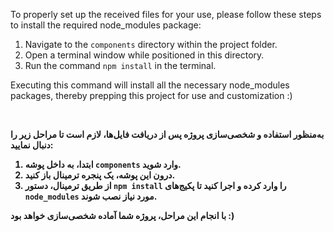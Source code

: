 To properly set up the received files for your use, please follow these steps to install the required node_modules package:

1. Navigate to the `components` directory within the project folder.
2. Open a terminal window while positioned in this directory.
3. Run the command `npm install` in the terminal.

Executing this command will install all the necessary node_modules packages, thereby prepping this project for use and customization :)

<br><b>

به‌منظور استفاده و شخصی‌سازی پروژه پس از دریافت فایل‌ها، لازم است تا مراحل زیر را دنبال نمایید:

1. ابتدا، به داخل پوشه `components` وارد شوید.
2. درون این پوشه، یک پنجره ترمینال باز کنید.
3. از طریق ترمینال، دستور `npm install` را وارد کرده و اجرا کنید تا پکیج‌های `node_modules` مورد نیاز نصب شوند.

با انجام این مراحل، پروژه شما آماده شخصی‌سازی خواهد بود :)
